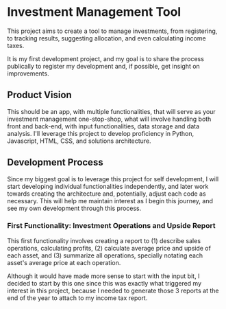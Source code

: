 # Investment Management Tool

  This project aims to create a tool to manage investments, from registering, to tracking results, suggesting allocation, and even calculating income taxes.

  It is my first development project, and my goal is to share the process publically to register my development and, if possible, get insight on improvements.

## Product Vision

  This should be an app, with multiple functionalities, that will serve as your investment management one-stop-shop, what will involve handling both front and back-end, with input functionalities, data storage and data analysis. I'll leverage this project to develop proficiency in Python, Javascript, HTML, CSS, and solutions architecture.

## Development Process

  Since my biggest goal is to leverage this project for self development, I will start developing individual functionalities independently, and later work towards creating the architecture and, potentially, adjust each code as necessary. This will help me maintain interest as I begin this journey, and see my own development through this process.

### First Functionality: Investment Operations and Upside Report

  This first functionality involves creating a report to (1) describe sales operations, calculating profits, (2) calculate average price and upside of each asset, and (3) summarize all operations, specially notating each asset's average price at each operation.

  Although it would have made more sense to start with the input bit, I decided to start by this one since this was exactly what triggered my interest in this project, because I needed to generate those 3 reports at the end of the year to attach to my income tax report.
